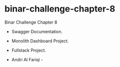 # binar-challenge-chapter-8

Binar Challenge Chapter 8

- Swagger Documentation.
- Monolith Dashboard Project.
- Fullstack Project.

- Andri Al Fariqi -
